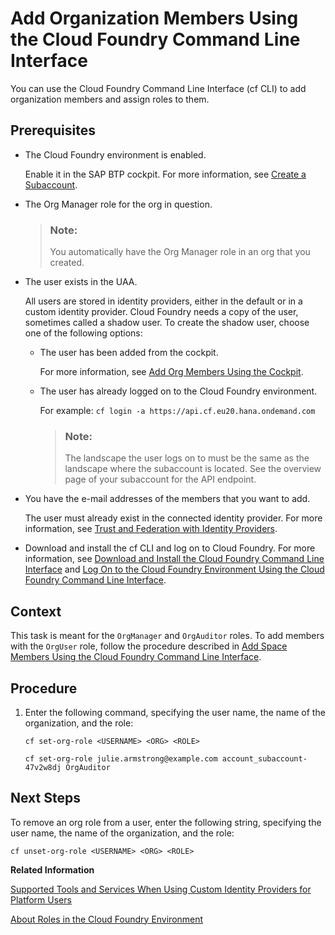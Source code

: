 <!-- loio1422a5daa53d498f9270727135005884 -->

# Add Organization Members Using the Cloud Foundry Command Line Interface

You can use the Cloud Foundry Command Line Interface \(cf CLI\) to add organization members and assign roles to them.



<a name="loio1422a5daa53d498f9270727135005884__prereq_j4x_ytv_tz"/>

## Prerequisites

-   The Cloud Foundry environment is enabled.

    Enable it in the SAP BTP cockpit. For more information, see [Create a Subaccount](create-a-subaccount-05280a1.md).

-   The Org Manager role for the org in question.

    > ### Note:  
    > You automatically have the Org Manager role in an org that you created.

-   The user exists in the UAA.

    All users are stored in identity providers, either in the default or in a custom identity provider. Cloud Foundry needs a copy of the user, sometimes called a shadow user. To create the shadow user, choose one of the following options:

    -   The user has been added from the cockpit.

        For more information, see [Add Org Members Using the Cockpit](add-org-members-using-the-cockpit-a4eeaf1.md).

    -   The user has already logged on to the Cloud Foundry environment.

        For example: `cf login -a https://api.cf.eu20.hana.ondemand.com`

        > ### Note:  
        > The landscape the user logs on to must be the same as the landscape where the subaccount is located. See the overview page of your subaccount for the API endpoint.


-   You have the e-mail addresses of the members that you want to add.

    The user must already exist in the connected identity provider. For more information, see [Trust and Federation with Identity Providers](trust-and-federation-with-identity-providers-cb1bc8f.md).

-   Download and install the cf CLI and log on to Cloud Foundry. For more information, see [Download and Install the Cloud Foundry Command Line Interface](download-and-install-the-cloud-foundry-command-line-interface-4ef907a.md) and [Log On to the Cloud Foundry Environment Using the Cloud Foundry Command Line Interface](log-on-to-the-cloud-foundry-environment-using-the-cloud-foundry-command-line-interface-7a37d66.md).




<a name="loio1422a5daa53d498f9270727135005884__context_oyv_xpy_3sb"/>

## Context

This task is meant for the `OrgManager` and `OrgAuditor` roles. To add members with the `OrgUser` role, follow the procedure described in [Add Space Members Using the Cloud Foundry Command Line Interface](add-space-members-using-the-cloud-foundry-command-line-interface-d23ea8b.md).



## Procedure

1.  Enter the following command, specifying the user name, the name of the organization, and the role:

    ```
    cf set-org-role <USERNAME> <ORG> <ROLE>
    ```

    ```
    cf set-org-role julie.armstrong@example.com account_subaccount-47v2w8dj OrgAuditor
    ```




<a name="loio1422a5daa53d498f9270727135005884__postreq_l4x_ytv_tz"/>

## Next Steps

To remove an org role from a user, enter the following string, specifying the user name, the name of the organization, and the role:

```
cf unset-org-role <USERNAME> <ORG> <ROLE> 
```

**Related Information**  


[Supported Tools and Services When Using Custom Identity Providers for Platform Users](supported-tools-and-services-when-using-custom-identity-providers-for-platform-users-94ef515.md "Not all tools and services of SAP BTP support the use of custom identity providers with platform users. We provide a list of tools and services, which support this feature and any restrictions that apply.")

[About Roles in the Cloud Foundry Environment](about-roles-in-the-cloud-foundry-environment-0907638.md "Roles determine which features users can view and access, and which actions they can initiate.")

